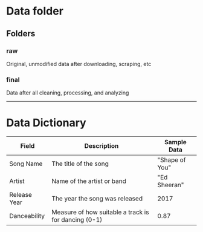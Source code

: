 # Data folder

## Folders

### raw

Original, unmodified data after downloading, scraping, etc

### final

Data after all cleaning, processing, and analyzing

---

# Data Dictionary

| Field        | Description                                          | Sample Data    |
| ------------ | ---------------------------------------------------- | -------------- |
| Song Name    | The title of the song                                | "Shape of You" |
| Artist       | Name of the artist or band                           | "Ed Sheeran"   |
| Release Year | The year the song was released                       | 2017           |
| Danceability | Measure of how suitable a track is for dancing (0-1) | 0.87           |

